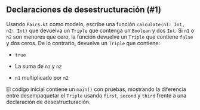 ## Declaraciones de desestructuración (#1)

Usando `Pairs.kt` como modelo, escribe una función `calculate(n1: Int, n2: Int)`
que devuelva un `Triple` que contenga un `Boolean` y dos `Int`. Si `n1` o `n2` son menores que cero, la función devuelve un `Triple` que contiene `false` y dos ceros. De lo contrario, devuelve un `Triple` que contiene:

+ `true`

+ La suma de `n1` y `n2`

+ `n1` multiplicado por `n2`

El código inicial contiene un `main()` con pruebas, mostrando la diferencia entre desempaquetar el `Triple` usando `first`, `second` y `third` frente a una declaración de desestructuración.